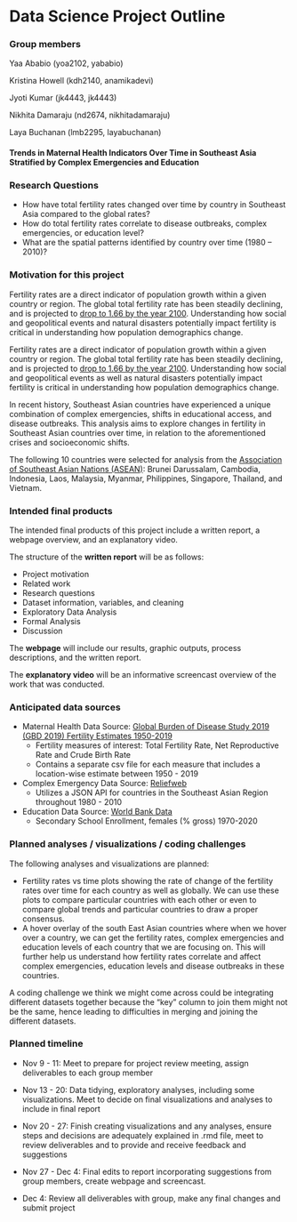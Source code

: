 Data Science Project Outline
================

### Group members

Yaa Ababio (yoa2102, yababio)

Kristina Howell (kdh2140, anamikadevi)

Jyoti Kumar (jk4443, jk4443)

Nikhita Damaraju (nd2674, nikhitadamaraju)

Laya Buchanan (lmb2295, layabuchanan)

#### Trends in Maternal Health Indicators Over Time in Southeast Asia Stratified by Complex Emergencies and Education

### Research Questions

  - How have total fertility rates changed over time by country in
    Southeast Asia compared to the global rates?
  - How do total fertility rates correlate to disease outbreaks, complex
    emergencies, or education level?
  - What are the spatial patterns identified by country over time (1980
    – 2010)?

### Motivation for this project

Fertility rates are a direct indicator of population growth within a
given country or region. The global total fertility rate has been
steadily declining, and is projected to [drop to 1.66 by the
year 2100](https://www.thelancet.com/journals/lancet/article/PIIS0140-6736\(20\)30677-2/fulltext).
Understanding how social and geopolitical events and natural disasters
potentially impact fertility is critical in understanding how population
demographics change.

Fertility rates are a direct indicator of population growth within a
given country or region. The global total fertility rate has been
steadily declining, and is projected to [drop to 1.66 by the
year 2100](https://www.thelancet.com/journals/lancet/article/PIIS0140-6736\(20\)30677-2/fulltext).
Understanding how social and geopolitical events as well as natural
disasters potentially impact fertility is critical in understanding how
population demographics change.

In recent history, Southeast Asian countries have experienced a unique
combination of complex emergencies, shifts in educational access, and
disease outbreaks. This analysis aims to explore changes in fertility in
Southeast Asian countries over time, in relation to the aforementioned
crises and socioeconomic shifts.

The following 10 countries were selected for analysis from the
[Association of Southeast Asian Nations
(ASEAN)](https://asean.org/asean/asean-member-states/): Brunei
Darussalam, Cambodia, Indonesia, Laos, Malaysia, Myanmar, Philippines,
Singapore, Thailand, and Vietnam.

### Intended final products

The intended final products of this project include a written report, a
webpage overview, and an explanatory video.

The structure of the **written report** will be as follows:

  - Project motivation
  - Related work
  - Research questions
  - Dataset information, variables, and cleaning
  - Exploratory Data Analysis
  - Formal Analysis
  - Discussion

The **webpage** will include our results, graphic outputs, process
descriptions, and the written report.

The **explanatory video** will be an informative screencast overview of
the work that was conducted.

### Anticipated data sources

  - Maternal Health Data Source: [Global Burden of Disease Study 2019
    (GBD 2019) Fertility
    Estimates 1950-2019](http://ghdx.healthdata.org/record/ihme-data/gbd-2019-fertility-estimates-1950-2019)
      - Fertility measures of interest: Total Fertility Rate, Net
        Reproductive Rate and Crude Birth Rate
      - Contains a separate csv file for each measure that includes a
        location-wise estimate between 1950 - 2019
  - Complex Emergency Data Source:
    [Reliefweb](https://reliefweb.github.io/search-converter/?appname=rwint-user-0&search-url=https%3A%2F%2Freliefweb.int%2Fdisasters%3Fadvanced-search%3D%2528C120.C228.C251.C44.C48.C135.C147.C165.C188.C212%2529_%2528DA19800101-20101231%2529)
      - Utilizes a JSON API for countries in the Southeast Asian Region
        throughout 1980 - 2010
  - Education Data Source: [World Bank
    Data](https://data.worldbank.org/indicator/SE.SEC.ENRR)
      - Secondary School Enrollment, females (% gross) 1970-2020

### Planned analyses / visualizations / coding challenges

The following analyses and visualizations are planned:

  - Fertility rates vs time plots showing the rate of change of the
    fertility rates over time for each country as well as globally. We
    can use these plots to compare particular countries with each other
    or even to compare global trends and particular countries to draw a
    proper consensus.  
  - A hover overlay of the south East Asian countries where when we
    hover over a country, we can get the fertility rates, complex
    emergencies and education levels of each country that we are
    focusing on. This will further help us understand how fertility
    rates correlate and affect complex emergencies, education levels and
    disease outbreaks in these countries.

A coding challenge we think we might come across could be integrating
different datasets together because the “key” column to join them might
not be the same, hence leading to difficulties in merging and joining
the different datasets.

### Planned timeline

  - Nov 9 - 11: Meet to prepare for project review meeting, assign
    deliverables to each group member

  - Nov 13 - 20: Data tidying, exploratory analyses, including some
    visualizations. Meet to decide on final visualizations and analyses
    to include in final report

  - Nov 20 - 27: Finish creating visualizations and any analyses, ensure
    steps and decisions are adequately explained in .rmd file, meet to
    review deliverables and to provide and receive feedback and
    suggestions

  - Nov 27 - Dec 4: Final edits to report incorporating suggestions from
    group members, create webpage and screencast.

  - Dec 4: Review all deliverables with group, make any final changes
    and submit project
